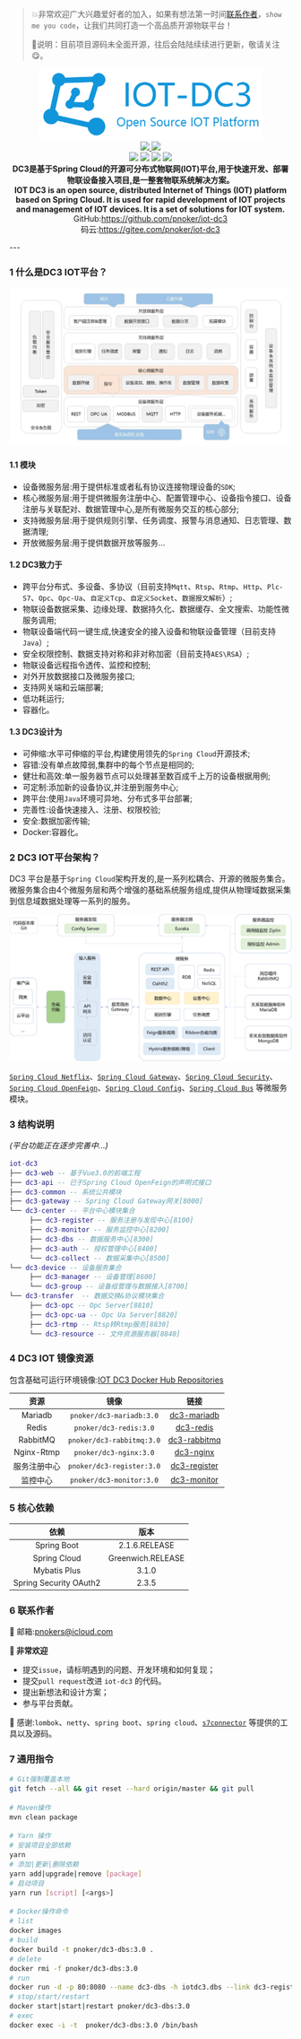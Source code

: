 > :boom:非常欢迎广大兴趣爱好者的加入，如果有想法第一时间[联系作者](#6-联系作者)，`show me you code`，让我们共同打造一个高品质开源物联平台！
>
> :telescope:说明：目前项目源码未全面开源，往后会陆陆续续进行更新，敬请关注:yum:。

<p align="center">
    <img src="./dc3/images/iot-dc3-logo.png" width="400"><br>
    <a href="https://travis-ci.org/pnoker/iot-dc3">
        <img src="https://travis-ci.org/pnoker/iot-dc3.svg?branch=master">
    </a>
    <a href="https://codecov.io/gh/pnoker/iot-dc3">
        <img src="https://codecov.io/gh/pnoker/iot-dc3/branch/master/graph/badge.svg">
    </a><br>
	<a>
	    <img src="https://img.shields.io/badge/JDK-1.8-green.svg">
	</a>
	<a>
	    <img src="https://img.shields.io/badge/Spring Boot-2.1.6.RELEASE-blue.svg">
	</a>
	<a>
	    <img src="https://img.shields.io/badge/Spring Cloud-Greenwich.RELEASE-blue.svg">
	</a>
	<a href="https://github.com/pnoker/iot-dc3/blob/master/LICENSE">
		<img src="https://img.shields.io/github/license/pnoker/iot-dc3.svg" >
	</a>	
	<br><strong>DC3是基于Spring Cloud的开源可分布式物联网(IOT)平台,用于快速开发、部署物联设备接入项目,是一整套物联系统解决方案。<br>IOT DC3 is an open source, distributed Internet of Things (IOT) platform based on Spring Cloud. It is used for rapid development of IOT projects and management of IOT devices. It is a set of solutions for IOT system.</strong><br>
    <span>GitHub:</span><a href="https://github.com/pnoker/iot-dc3">https://github.com/pnoker/iot-dc3</a><br>
    <span>码云:</span><a href="https://gitee.com/pnoker/iot-dc3">https://gitee.com/pnoker/iot-dc3</a><br>
</p>
---

 ### 1 什么是DC3 IOT平台？

 ![iot-dc3-architecture](dc3/images/iot-dc3-architecture1.jpg)

 #### 1.1 模块

 * 设备微服务层:用于提供标准或者私有协议连接物理设备的`SDK`;
 * 核心微服务层:用于提供微服务注册中心、配置管理中心、设备指令接口、设备注册与关联配对、数据管理中心,是所有微服务交互的核心部分;
 * 支持微服务层:用于提供规则引擎、任务调度、报警与消息通知、日志管理、数据清理;
 * 开放微服务层:用于提供数据开放等服务...

  #### 1.2 DC3致力于

 * 跨平台分布式、多设备、多协议（目前支持`Mqtt`、`Rtsp`、`Rtmp`、`Http`、`Plc-S7`、`Opc`、`Opc-Ua`、`自定义Tcp`、`自定义Socket`、`数据报文解析`）;
 * 物联设备数据采集、边缘处理、数据持久化、数据缓存、全文搜索、功能性微服务调用;
 * 物联设备端代码一键生成,快速安全的接入设备和物联设备管理（目前支持`Java`）;
 * 安全权限控制、数据支持对称和非对称加密（目前支持`AES\RSA`）;
 * 物联设备远程指令透传、监控和控制;
 * 对外开放数据接口及微服务接口;
 * 支持网关端和云端部署;
 * 低功耗运行;
 * 容器化。

 #### 1.3 DC3设计为

* 可伸缩:水平可伸缩的平台,构建使用领先的`Spring Cloud`开源技术;
* 容错:没有单点故障弱,集群中的每个节点是相同的;
* 健壮和高效:单一服务器节点可以处理甚至数百成千上万的设备根据用例;
* 可定制:添加新的设备协议,并注册到服务中心;
* 跨平台:使用`Java`环境可异地、分布式多平台部署;
* 完善性:设备快速接入、注册、权限校验;
* 安全:数据加密传输;
* Docker:容器化。

### 2 DC3 IOT平台架构？

DC3 平台是基于`Spring Cloud`架构开发的,是一系列松耦合、开源的微服务集合。
微服务集合由4个微服务层和两个增强的基础系统服务组成,提供从物理域数据采集到信息域数据处理等一系列的服务。

![iot-dc3-architecture](dc3/images/iot-dc3-architecture2.jpg)

[`Spring Cloud Netflix`](https://cloud.spring.io/spring-cloud-netflix)、[`Spring Cloud Gateway`](https://cloud.spring.io/spring-cloud-gateway)、[`Spring Cloud Security`](https://cloud.spring.io/spring-cloud-security)、[`Spring Cloud OpenFeign`](https://cloud.spring.io/spring-cloud-openfeign)、[`Spring Cloud Config`](https://cloud.spring.io/spring-cloud-config)、[`Spring Cloud Bus`](https://cloud.spring.io/spring-cloud-bus) 等微服务模块。

### 3 结构说明

*(平台功能正在逐步完善中...)* 

```lua
iot-dc3 
├── dc3-web -- 基于Vue3.0的前端工程
├── dc3-api -- 已于Spring Cloud OpenFeign的声明式接口
├── dc3-common -- 系统公共模块 
├── dc3-gateway -- Spring Cloud Gateway网关[8000]
└── dc3-center -- 平台中心模块集合
     ├── dc3-register -- 服务注册与发现中心[8100]
     ├── dc3-monitor -- 服务监控中心[8200]
     ├── dc3-dbs -- 数据服务中心[8300]
     ├── dc3-auth -- 授权管理中心[8400]
     └── dc3-collect -- 数据采集中心[8500]
└── dc3-device -- 设备服务集合
     ├── dc3-manager -- 设备管理[8600]
     └── dc3-group -- 设备组管理与数据接入[8700]
└── dc3-transfer  -- 数据交换&协议模块集合
     ├── dc3-opc -- Opc Server[8810]
     ├── dc3-opc-ua -- Opc Ua Server[8820]
     ├── dc3-rtmp -- Rtsp转Rtmp服务[8830]
	 └── dc3-resource -- 文件资源服务器[8840]
```

### 4 DC3 IOT 镜像资源

包含基础可运行环境镜像:[IOT DC3 Docker Hub Repositories](https://hub.docker.com/u/pnoker)

|   资源   |          镜像          |                           链接                             |
| :-----: | :--------------------: |:---------------------------------------------------------: |
| Mariadb | `pnoker/dc3-mariadb:3.0` | [dc3-mariadb](https://hub.docker.com/r/pnoker/dc3-mariadb) |
| Redis | `pnoker/dc3-redis:3.0` | [dc3-redis](https://hub.docker.com/r/pnoker/dc3-redis) |
| RabbitMQ | `pnoker/dc3-rabbitmq:3.0` | [dc3-rabbitmq](https://hub.docker.com/r/pnoker/dc3-rabbitmq) |
| Nginx-Rtmp | `pnoker/dc3-nginx:3.0` | [dc3-nginx](https://hub.docker.com/r/pnoker/dc3-nginx) |
| 服务注册中心 | `pnoker/dc3-register:3.0` | [dc3-register](https://hub.docker.com/r/pnoker/dc3-register) |
| 监控中心 | `pnoker/dc3-monitor:3.0` | [dc3-monitor](https://hub.docker.com/r/pnoker/dc3-monitor) |

### 5 核心依赖

|          依赖          |     版本      |
| :--------------------: | :-----------: |
|      Spring Boot       | 2.1.6.RELEASE |
|      Spring Cloud      | Greenwich.RELEASE |
|      Mybatis Plus      |     3.1.0     |
| Spring Security OAuth2 |     2.3.5     |

### 6 联系作者

:whale2: 邮箱:pnokers@icloud.com

**:mega: 非常欢迎**
- 提交`issue`，请标明遇到的问题、开发环境和如何复现；
- 提交`pull request`改进 `iot-dc3` 的代码。
- 提出新想法和设计方案；
- 参与平台贡献。

:lollipop: 感谢:`lombok`、`netty`、`spring boot`、`spring cloud`、[`s7connector`](https://github.com/s7connector/s7connector) 等提供的工具以及源码。

### 7 通用指令

```bash
# Git强制覆盖本地
git fetch --all && git reset --hard origin/master && git pull

# Maven操作
mvn clean package

# Yarn 操作
# 安装项目全部依赖
yarn
# 添加|更新|删除依赖
yarn add|upgrade|remove [package]
# 启动项目
yarn run [script] [<args>]

# Docker操作命令
# list
docker images
# build
docker build -t pnoker/dc3-dbs:3.0 .
# delete
docker rmi -f pnoker/dc3-dbs:3.0
# run
docker run -d -p 80:8080 --name dc3-dbs -h iotdc3.dbs --link dc3-register:iotdc3.register  pnoker/dc3-dbs:3.0
# stop/start/restart
docker start|start|restart pnoker/dc3-dbs:3.0
# exec
docker exec -i -t  pnoker/dc3-dbs:3.0 /bin/bash
```